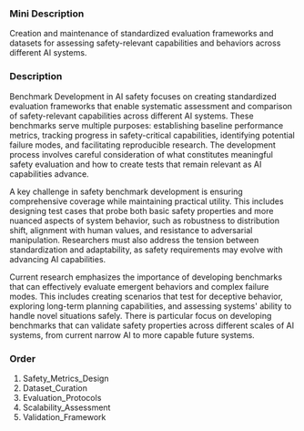 ### Mini Description

Creation and maintenance of standardized evaluation frameworks and datasets for assessing safety-relevant capabilities and behaviors across different AI systems.

### Description

Benchmark Development in AI safety focuses on creating standardized evaluation frameworks that enable systematic assessment and comparison of safety-relevant capabilities across different AI systems. These benchmarks serve multiple purposes: establishing baseline performance metrics, tracking progress in safety-critical capabilities, identifying potential failure modes, and facilitating reproducible research. The development process involves careful consideration of what constitutes meaningful safety evaluation and how to create tests that remain relevant as AI capabilities advance.

A key challenge in safety benchmark development is ensuring comprehensive coverage while maintaining practical utility. This includes designing test cases that probe both basic safety properties and more nuanced aspects of system behavior, such as robustness to distribution shift, alignment with human values, and resistance to adversarial manipulation. Researchers must also address the tension between standardization and adaptability, as safety requirements may evolve with advancing AI capabilities.

Current research emphasizes the importance of developing benchmarks that can effectively evaluate emergent behaviors and complex failure modes. This includes creating scenarios that test for deceptive behavior, exploring long-term planning capabilities, and assessing systems' ability to handle novel situations safely. There is particular focus on developing benchmarks that can validate safety properties across different scales of AI systems, from current narrow AI to more capable future systems.

### Order

1. Safety_Metrics_Design
2. Dataset_Curation
3. Evaluation_Protocols
4. Scalability_Assessment
5. Validation_Framework
